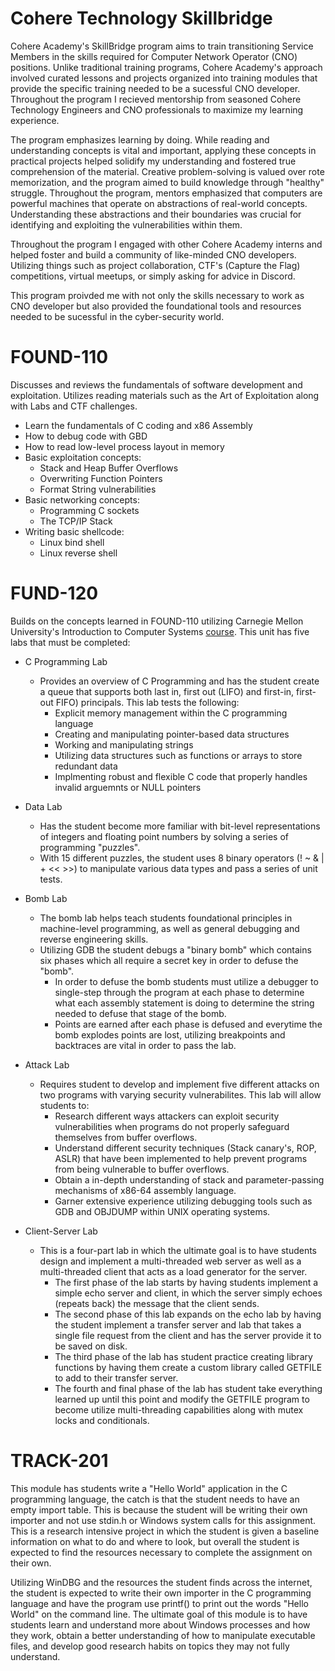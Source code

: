 # Cohere Technology Skillbridge

Cohere Academy's SkillBridge program aims to train transitioning Service Members in the skills required for Computer Network Operator (CNO) positions. Unlike traditional training programs, Cohere Academy's approach involved curated lessons and projects organized into training modules that provide the specific training needed to be a sucessful CNO developer. Throughout the program I recieved mentorship from seasoned Cohere Technology Engineers and CNO professionals to maximize my learning experience. 

The program emphasizes learning by doing. While reading and understanding concepts is vital and important, applying these concepts in practical projects helped solidify my understanding and fostered true comprehension of the material. Creative problem-solving is valued over rote memorization, and the program aimed to build knowledge through "healthy" struggle. Throughout the program, mentors emphasized that computers are powerful machines that operate on abstractions of real-world concepts. Understanding these abstractions and their boundaries was crucial for identifying and exploiting the vulnerabilities within them.

Throughout the program I engaged with other Cohere Academy interns and helped foster and build a community of like-minded CNO developers. Utilizing things such as project collaboration, CTF's (Capture the Flag) competitions, virtual meetups, or simply asking for advice in Discord.

This program proivded me with not only the skills necessary to work as CNO developer but also provided the foundational tools and resources needed to be sucessful in the cyber-security world. 

# FOUND-110

Discusses and reviews the fundamentals of software development and exploitation. Utilizes reading materials such as the Art of Exploitation along with Labs and CTF challenges. 

- Learn the fundamentals of C coding and x86 Assembly
- How to debug code with GBD
- How to read low-level process layout in memory
- Basic exploitation concepts:
  * Stack and Heap Buffer Overflows
  * Overwriting Function Pointers
  * Format String vulnerabilities 
- Basic networking concepts:
  * Programming C sockets
  * The TCP/IP Stack
- Writing basic shellcode:
  * Linux bind shell
  * Linux reverse shell

# FUND-120

Builds on the concepts learned in FOUND-110 utilizing Carnegie Mellon University's Introduction to Computer Systems [course](https://scs.hosted.panopto.com/Panopto/Pages/Sessions/List.aspx#folderID=%22b96d90ae-9871-4fae-91e2-b1627b43e25e%22&view=0&maxResults=50). This unit has five labs that must be completed:

- C Programming Lab
  * Provides an overview of C Programming and has the student create a queue that supports both last in, first out (LIFO) and first-in, first-out FIFO) principals. This lab tests the following: 
    + Explicit memory management within the C programming language
    + Creating and manipulating pointer-based data structures
    + Working and manipulating strings
    + Utilizing data structures such as functions or arrays to store redundant data
    + Implmenting robust and flexible C code that properly handles invalid arguemnts or NULL pointers

- Data Lab
  * Has the student become more familiar with bit-level representations of integers and floating point numbers by solving a series of programming "puzzles".
  * With 15 different puzzles, the student uses 8 binary operators (! ~ & | + << >>) to manipulate various data types and pass a series of unit tests.

- Bomb Lab
  * The bomb lab helps teach students foundational principles in machine-level programming, as well as general debugging and reverse engineering skills.
  * Utilizing GDB the student debugs a "binary bomb" which contains six phases which all require a secret key in order to defuse the "bomb".
    + In order to defuse the bomb students must utilize a debugger to single-step through the program at each phase to determine what each assembly statement is doing to determine the string needed to defuse that stage of the bomb. 
    + Points are earned after each phase is defused and everytime the bomb explodes points are lost, utilizing breakpoints and backtraces are vital in order to pass the lab.
 
- Attack Lab
  * Requires student to develop and implement five different attacks on two programs with varying security vulnerabilites. This lab will allow students to:
    + Research different ways attackers can exploit security vulnerabilities when programs do not properly safeguard themselves from buffer overflows.
    + Understand different security techniques (Stack canary's, ROP, ASLR) that have been implemented to help prevent programs from being vulnerable to buffer overflows.
    + Obtain a in-depth understanding of stack and parameter-passing mechanisms of x86-64 assembly language.
    + Garner extensive experience utilizing debugging tools such as GDB and OBJDUMP within UNIX operating systems.
   
- Client-Server Lab
  * This is a four-part lab in which the ultimate goal is to have students design and implement a multi-threaded web server as well as a multi-threaded client that acts as a load generator for the server.
    + The first phase of the lab starts by having students implement a simple echo server and client, in which the server simply echoes (repeats back) the message that the client sends.
    + The second phase of this lab expands on the echo lab by having the student implement a transfer server and lab that takes a single file request from the client and has the server provide it to be saved on disk. 
    + The third phase of the lab has student practice creating library functions by having them create a custom library called GETFILE to add to their transfer server. 
    + The fourth and final phase of the lab has student take everything learned up until this point and modify the GETFILE program to become utilize multi-threading capabilities along with mutex locks and conditionals.

# TRACK-201

This module has students write a "Hello World" application in the C programming language, the catch is that the student needs to have an empty import table. This is because the student will be writing their own importer and not use stdin.h or Windows system calls for this assignment. 
This is a research intensive project in which the student is given a baseline information on what to do and where to look, but overall the student is expected to find the resources necessary to complete the assignment on their own. 

Utilizing WinDBG and the resources the student finds across the internet, the student is expected to write their own importer in the C programming language and have the program use printf() to print out the words "Hello World" on the command line. 
The ultimate goal of this module is to have students learn and understand more about Windows processes and how they work, obtain a better understanding of how to manipulate executable files, and develop good research habits on topics they may not fully understand.
